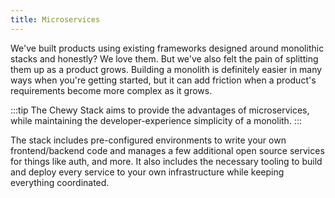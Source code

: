 ```yaml
---
title: Microservices
---
```


We've built products using existing frameworks designed around monolithic stacks and honestly? We love them. But we've also felt the pain of splitting them up as a product grows. Building a monolith is definitely easier in many ways when you're getting started, but it can add friction when a product's requirements become more complex as it grows.


:::tip
The Chewy Stack aims to provide the advantages of microservices, while maintaining the developer-experience simplicity of a monolith.
:::

The stack includes pre-configured environments to write your own frontend/backend code and manages a few additional open source services for things like auth, and more. It also includes the necessary tooling to build and deploy every service to your own infrastructure while keeping everything coordinated.